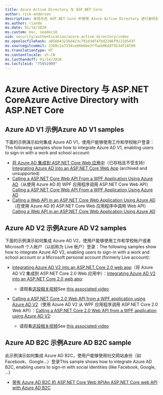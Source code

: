 ```yaml
---
title: Azure Active Directory 与 ASP.NET Core
author: rick-anderson
description: 发现与在 ASP.NET Core 中使用 Azure Active Directory 进行身份验证相关的主题。
ms.author: riande
ms.date: 01/14/2020
ms.custom: mvc, seodec18
uid: security/authentication/azure-active-directory/index
ms.openlocfilehash: a856643216d423c791d3df47bd2206f9121b543f
ms.sourcegitcommit: 2388c2a7334ce66b6be3ffbab06dd7923df18f60
ms.translationtype: HT
ms.contentlocale: zh-CN
ms.lasthandoff: 01/14/2020
ms.locfileid: "75951909"
---
```

# <a name="azure-active-directory-with-aspnet-core"></a><span data-ttu-id="9ad05-103">Azure Active Directory 与 ASP.NET Core</span><span class="sxs-lookup"><span data-stu-id="9ad05-103">Azure Active Directory with ASP.NET Core</span></span>

## <a name="azure-ad-v1-samples"></a><span data-ttu-id="9ad05-104">Azure AD V1 示例</span><span class="sxs-lookup"><span data-stu-id="9ad05-104">Azure AD V1 samples</span></span>

<span data-ttu-id="9ad05-105">下面的示例演示如何集成 Azure AD V1，使用户能够使用工作和学校帐户登录：</span><span class="sxs-lookup"><span data-stu-id="9ad05-105">The following samples show how to integrate Azure AD V1, enabling users to sign-in with a work and school account:</span></span>
* <span data-ttu-id="9ad05-106">[将 Azure AD 集成到 ASP.NET Core Web 应用中](https://github.com/Azure-Samples/active-directory-dotnet-webapp-openidconnect-aspnetcore/tree/master)（已存档且不受支持）</span><span class="sxs-lookup"><span data-stu-id="9ad05-106">[Integrating Azure AD Into an ASP.NET Core Web App](https://github.com/Azure-Samples/active-directory-dotnet-webapp-openidconnect-aspnetcore/tree/master) (archived and unsupported)</span></span>
* <span data-ttu-id="9ad05-107">[Calling a ASP.NET Core Web API From a WPF Application Using Azure AD](https://github.com/Azure-Samples/active-directory-dotnet-native-aspnetcore)（从使用 Azure AD 的 WPF 应用程序调用 ASP.NET Core Web API）</span><span class="sxs-lookup"><span data-stu-id="9ad05-107">[Calling a ASP.NET Core Web API From a WPF Application Using Azure AD](https://github.com/Azure-Samples/active-directory-dotnet-native-aspnetcore)</span></span>
* <span data-ttu-id="9ad05-108">[Calling a Web API in an ASP.NET Core Web Application Using Azure AD](https://azure.microsoft.com/documentation/samples/active-directory-dotnet-webapp-webapi-openidconnect-aspnetcore/)（在使用 Azure AD 的 ASP.NET Core Web 应用程序中调用 Web API）</span><span class="sxs-lookup"><span data-stu-id="9ad05-108">[Calling a Web API in an ASP.NET Core Web Application Using Azure AD](https://azure.microsoft.com/documentation/samples/active-directory-dotnet-webapp-webapi-openidconnect-aspnetcore/)</span></span>

## <a name="azure-ad-v2-samples"></a><span data-ttu-id="9ad05-109">Azure AD V2 示例</span><span class="sxs-lookup"><span data-stu-id="9ad05-109">Azure AD V2 samples</span></span>

<span data-ttu-id="9ad05-110">下面的示例演示如何集成 Azure AD V2，使用户能够使用工作和学校帐户或者 Microsoft 个人帐户（以前称为 Live 帐户）登录：</span><span class="sxs-lookup"><span data-stu-id="9ad05-110">The following samples show how to integrate Azure AD V2, enabling users to sign-in with a work and school account or a Microsoft personal account (formerly Live account):</span></span>
* <span data-ttu-id="9ad05-111">[Integrating Azure AD V2 into an ASP.NET Core 2.0 web app](https://github.com/Azure-Samples/active-directory-aspnetcore-webapp-openidconnect-v2)（将 Azure AD V2 集成到 ASP.NET Core 2.0 Web 应用中）：</span><span class="sxs-lookup"><span data-stu-id="9ad05-111">[Integrating Azure AD V2 into an ASP.NET Core 2.0 web app](https://github.com/Azure-Samples/active-directory-aspnetcore-webapp-openidconnect-v2):</span></span> 
  * <span data-ttu-id="9ad05-112">请观看[这段相关视频](https://channel9.msdn.com/Events/Build/2018/THR5001)</span><span class="sxs-lookup"><span data-stu-id="9ad05-112">See [this associated video](https://channel9.msdn.com/Events/Build/2018/THR5001)</span></span> 

* <span data-ttu-id="9ad05-113">[Calling a ASP.NET Core 2.0 Web API from a WPF application using Azure AD V2](https://github.com/azure-samples/active-directory-dotnet-native-aspnetcore-v2)（使用 Azure AD V2 从 WPF 应用程序调用 ASP.NET Core 2.0 Web API）：</span><span class="sxs-lookup"><span data-stu-id="9ad05-113">[Calling a ASP.NET Core 2.0 Web API from a WPF application using Azure AD V2](https://github.com/azure-samples/active-directory-dotnet-native-aspnetcore-v2):</span></span> 
  * <span data-ttu-id="9ad05-114">请观看[这段相关视频](https://channel9.msdn.com/Events/Build/2018/THR5000)</span><span class="sxs-lookup"><span data-stu-id="9ad05-114">See [this associated video](https://channel9.msdn.com/Events/Build/2018/THR5000)</span></span>

## <a name="azure-ad-b2c-sample"></a><span data-ttu-id="9ad05-115">Azure AD B2C 示例</span><span class="sxs-lookup"><span data-stu-id="9ad05-115">Azure AD B2C sample</span></span>

<span data-ttu-id="9ad05-116">此示例演示如何集成 Azure AD B2C，使用户能够使用社交网站身份（如 Facebook、Google...）登录</span><span class="sxs-lookup"><span data-stu-id="9ad05-116">This sample shows how to integrate Azure AD B2C, enabling users to sign-in with social identities (like Facebook, Google, ...)</span></span>
* [<span data-ttu-id="9ad05-117">带有 Azure AD B2C 的 ASP.NET Core Web API</span><span class="sxs-lookup"><span data-stu-id="9ad05-117">An ASP.NET Core web API with Azure AD B2C</span></span>](https://azure.microsoft.com/resources/samples/active-directory-b2c-dotnetcore-webapi/)
